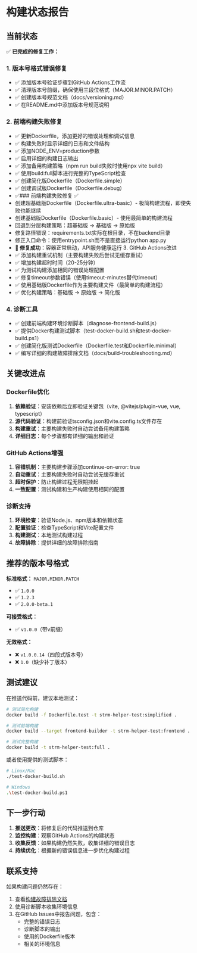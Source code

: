 # 构建状态报告

## 当前状态

✅ **已完成的修复工作：**

### 1. 版本号格式错误修复
- ✅ 添加版本号验证步骤到GitHub Actions工作流
- ✅ 清理版本号前缀，确保使用三段位格式（MAJOR.MINOR.PATCH）
- ✅ 创建版本号规范文档（docs/versioning.md）
- ✅ 在README.md中添加版本号规范说明

### 2. 前端构建失败修复
- ✅ 更新Dockerfile，添加更好的错误处理和调试信息
- ✅ 构建失败时显示详细的日志和文件结构
- ✅ 添加NODE_ENV=production参数
- ✅ 启用详细的构建日志输出
- ✅ 添加备用构建策略（npm run build失败时使用npx vite build）
- ✅ 使用build:full脚本进行完整的TypeScript检查
- ✅ 创建简化版Dockerfile（Dockerfile.simple）
- ✅ 创建调试版Dockerfile（Dockerfile.debug）
- ✅### 前端构建失败修复 ✅
- 创建超基础版Dockerfile（Dockerfile.ultra-basic）- 极简构建流程，即使失败也能继续
- 创建基础版Dockerfile（Dockerfile.basic）- 使用最简单的构建流程
- 回退到分层构建策略：超基础版 → 基础版 → 原始版
- 修复路径错误：requirements.txt实际在根目录，不在backend目录
- 修正入口命令：使用entrypoint.sh而不是直接运行python app.py
- **🎉 修复成功**：容器正常启动，API服务健康运行 3. GitHub Actions改进
- ✅ 添加构建重试机制（主要构建失败后尝试无缓存重试）
- ✅ 增加构建超时时间（20-25分钟）
- ✅ 为测试构建添加相同的错误处理配置
- ✅ 修复timeout参数错误（使用timeout-minutes替代timeout）
- ✅ 使用基础版Dockerfile作为主要构建文件（最简单的构建流程）
- ✅ 优化构建策略：基础版 → 原始版 → 简化版

### 4. 诊断工具
- ✅ 创建前端构建环境诊断脚本（diagnose-frontend-build.js）
- ✅ 提供Docker构建测试脚本（test-docker-build.sh和test-docker-build.ps1）
- ✅ 创建简化版测试Dockerfile（Dockerfile.test和Dockerfile.minimal）
- ✅ 编写详细的构建故障排除文档（docs/build-troubleshooting.md）

## 关键改进点

### Dockerfile优化
1. **依赖验证**：安装依赖后立即验证关键包（vite, @vitejs/plugin-vue, vue, typescript）
2. **源代码验证**：构建前验证tsconfig.json和vite.config.ts文件存在
3. **构建重试**：主要构建失败时自动尝试备用构建策略
4. **详细日志**：每个步骤都有详细的输出和验证

### GitHub Actions增强
1. **容错机制**：主要构建步骤添加continue-on-error: true
2. **自动重试**：主要构建失败时自动尝试无缓存重试
3. **超时保护**：防止构建过程无限期挂起
4. **一致配置**：测试构建和生产构建使用相同的配置

### 诊断支持
1. **环境检查**：验证Node.js、npm版本和依赖状态
2. **配置验证**：检查TypeScript和Vite配置文件
3. **构建测试**：本地测试构建过程
4. **故障排除**：提供详细的故障排除指南

## 推荐的版本号格式

**标准格式：** `MAJOR.MINOR.PATCH`
- ✅ `1.0.0`
- ✅ `1.2.3` 
- ✅ `2.0.0-beta.1`

**可接受格式：**
- ✅ `v1.0.0`（带v前缀）

**无效格式：**
- ❌ `v1.0.0.14`（四段式版本号）
- ❌ `1.0`（缺少补丁版本）

## 测试建议

在推送代码前，建议本地测试：

```bash
# 测试简化构建
docker build -f Dockerfile.test -t strm-helper-test:simplified .

# 测试前端构建
docker build --target frontend-builder -t strm-helper-test:frontend .

# 测试完整构建
docker build -t strm-helper-test:full .
```

或者使用提供的测试脚本：
```bash
# Linux/Mac
./test-docker-build.sh

# Windows
.\test-docker-build.ps1
```

## 下一步行动

1. **推送更改**：将修复后的代码推送到仓库
2. **监控构建**：观察GitHub Actions的构建状态
3. **收集反馈**：如果构建仍然失败，收集详细的错误日志
4. **持续优化**：根据新的错误信息进一步优化构建过程

## 联系支持

如果构建问题仍然存在：

1. 查看[构建故障排除文档](docs/build-troubleshooting.md)
2. 使用诊断脚本收集环境信息
3. 在GitHub Issues中报告问题，包含：
   - 完整的错误日志
   - 诊断脚本的输出
   - 使用的Dockerfile版本
   - 相关的环境信息

